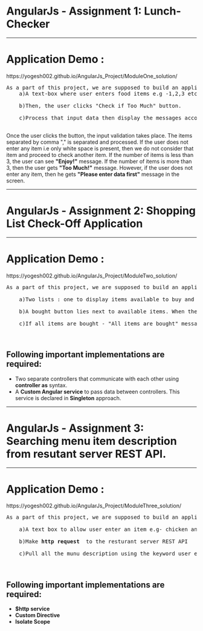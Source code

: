 # AngularJs - Assignment 1: Lunch-Checker
<hr>
<h1>Application Demo : </h1>
https://yogesh002.github.io/AngularJs_Project/ModuleOne_solution/

<pre>
As a part of this project, we are supposed to build an application that contains:
    <bold>a)</bold>A text-box where user enters food items e.g -1,2,3 etc. <br>
    <bold>b)</bold>Then, the user clicks "Check if Too Much" button.<br>
    <bold>c)</bold>Process that input data then display the messages accordingly.<br>
</pre>

Once the user clicks the button, the input validation takes place. The items separated by comma "," is separated and processed. If the user does not enter any item i.e only white space is present, then we do not consider that item and proceed to check another item. If the number of items is less than 3, the user can see <strong>"Enjoy!"</strong> message. If the number of items is more than 3, then the user gets <strong>"Too Much!"</strong> message. However, if the user does not enter any item, then he gets <strong>"Please enter data first"</strong> message in the screen.

*****************************************************************************************************************************************************

# AngularJs - Assignment 2: Shopping List Check-Off Application
<hr>
<h1>Application Demo : </h1>
https://yogesh002.github.io/AngularJs_Project/ModuleTwo_solution/

<pre>
As a part of this project, we are supposed to build an application that contains:

    <bold>a)</bold>Two lists : one to display items available to buy and another to display the item user just bought <br>
    <bold>b)</bold>A bought button lies next to available items. When the user clicks the button, the selected item no longer will be available in buy section and moves to bought section<br>
    <bold>c)</bold>If all items are bought - "All items are bought" message needs to be displayed and if no item is bought, "Nothing bought yet" needs to be displayed<br>

</pre>

<h2>Following important implementations are required:</h2>
<ul>
	<li>Two separate controllers that communicate with each other using <strong>controller as</strong> syntax.</li>
	<li>A <strong>Custom Angular service</strong> to pass data between controllers. This service is declared in <strong>Singleton</strong> approach.</li>
	
</ul>

*****************************************************************************************************************************************************

# AngularJs - Assignment 3: Searching menu item description from resutant server REST API.
<hr>
<h1>Application Demo : </h1>
https://yogesh002.github.io/AngularJs_Project/ModuleThree_solution/

<pre>
As a part of this project, we are supposed to build an application that contains:

    <bold>a)</bold>A text box to allow user enter an item e.g- chicken and a button to search<br>
    <bold>b)</bold>Make <strong>http request </strong> to the resturant server REST API <br>
    <bold>c)</bold>Pull all the munu description using the keyword user entered. <br>

</pre>

<h2>Following important implementations are required:</h2>
<ul>
	<li><strong>$http service</strong>
	<li><strong>Custom Directive</strong></li>
	<li><strong>Isolate Scope</strong></li>
</ul>
